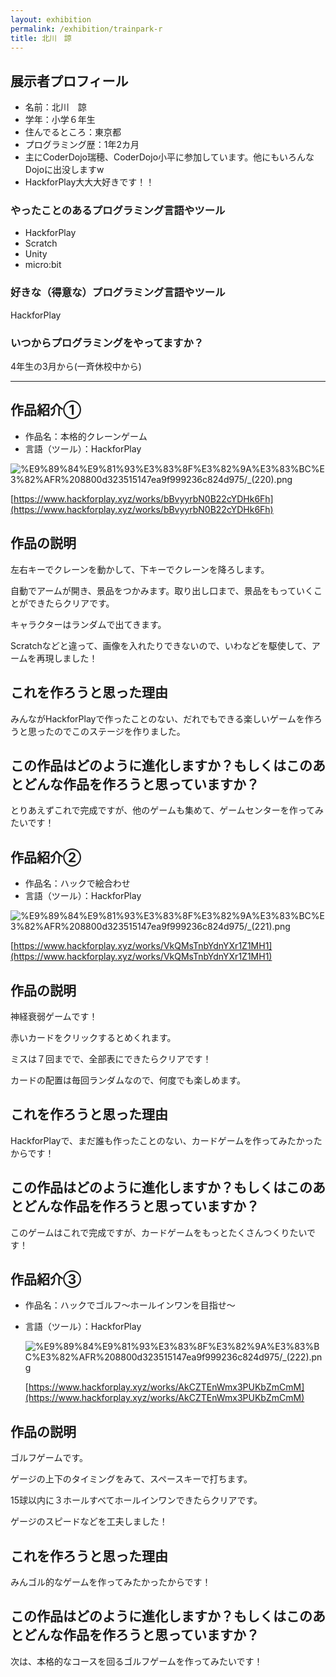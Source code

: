 ```yaml
---
layout: exhibition
permalink: /exhibition/trainpark-r
title: 北川　諒
---
```

## 展示者プロフィール

- 名前：北川　諒
- 学年：小学６年生
- 住んでるところ：東京都
- プログラミング歴：1年2カ月
- 主にCoderDojo瑞穂、CoderDojo小平に参加しています。他にもいろんなDojoに出没しますw
- HackforPlay大大大好きです！！

### やったことのあるプログラミング言語やツール

- HackforPlay
- Scratch
- Unity
- micro:bit

### 好きな（得意な）プログラミング言語やツール

HackforPlay

### いつからプログラミングをやってますか？

4年生の3月から(一斉休校中から)

---

## 作品紹介①

- 作品名：本格的クレーンゲーム
- 言語（ツール）：HackforPlay

![%E9%89%84%E9%81%93%E3%83%8F%E3%82%9A%E3%83%BC%E3%82%AFR%208800d323515147ea9f999236c824d975/_(220).png](%E9%89%84%E9%81%93%E3%83%8F%E3%82%9A%E3%83%BC%E3%82%AFR%208800d323515147ea9f999236c824d975/_(220).png)

[https://www.hackforplay.xyz/works/bBvyyrbN0B22cYDHk6Fh](https://www.hackforplay.xyz/works/bBvyyrbN0B22cYDHk6Fh)

## 作品の説明

左右キーでクレーンを動かして、下キーでクレーンを降ろします。

自動でアームが開き、景品をつかみます。取り出し口まで、景品をもっていくことができたらクリアです。

キャラクターはランダムで出てきます。

Scratchなどと違って、画像を入れたりできないので、いわなどを駆使して、アームを再現しました！

## これを作ろうと思った理由

みんながHackforPlayで作ったことのない、だれでもできる楽しいゲームを作ろうと思ったのでこのステージを作りました。

## この作品はどのように進化しますか？もしくはこのあとどんな作品を作ろうと思っていますか？

とりあえずこれで完成ですが、他のゲームも集めて、ゲームセンターを作ってみたいです！

## 作品紹介②

- 作品名：ハックで絵合わせ
- 言語（ツール）：HackforPlay

![%E9%89%84%E9%81%93%E3%83%8F%E3%82%9A%E3%83%BC%E3%82%AFR%208800d323515147ea9f999236c824d975/_(221).png](%E9%89%84%E9%81%93%E3%83%8F%E3%82%9A%E3%83%BC%E3%82%AFR%208800d323515147ea9f999236c824d975/_(221).png)

[https://www.hackforplay.xyz/works/VkQMsTnbYdnYXr1Z1MH1](https://www.hackforplay.xyz/works/VkQMsTnbYdnYXr1Z1MH1)

## 作品の説明

神経衰弱ゲームです！

赤いカードをクリックするとめくれます。

ミスは７回までで、全部表にできたらクリアです！

カードの配置は毎回ランダムなので、何度でも楽しめます。

## これを作ろうと思った理由

HackforPlayで、まだ誰も作ったことのない、カードゲームを作ってみたかったからです！

## この作品はどのように進化しますか？もしくはこのあとどんな作品を作ろうと思っていますか？

このゲームはこれで完成ですが、カードゲームをもっとたくさんつくりたいです！

## 作品紹介③

- 作品名：ハックでゴルフ～ホールインワンを目指せ～
- 言語（ツール）：HackforPlay

    ![%E9%89%84%E9%81%93%E3%83%8F%E3%82%9A%E3%83%BC%E3%82%AFR%208800d323515147ea9f999236c824d975/_(222).png](%E9%89%84%E9%81%93%E3%83%8F%E3%82%9A%E3%83%BC%E3%82%AFR%208800d323515147ea9f999236c824d975/_(222).png)

    [https://www.hackforplay.xyz/works/AkCZTEnWmx3PUKbZmCmM](https://www.hackforplay.xyz/works/AkCZTEnWmx3PUKbZmCmM)

## 作品の説明

ゴルフゲームです。

ゲージの上下のタイミングをみて、スペースキーで打ちます。

15球以内に３ホールすべてホールインワンできたらクリアです。

ゲージのスピードなどを工夫しました！

## これを作ろうと思った理由

みんゴル的なゲームを作ってみたかったからです！

## この作品はどのように進化しますか？もしくはこのあとどんな作品を作ろうと思っていますか？

次は、本格的なコースを回るゴルフゲームを作ってみたいです！